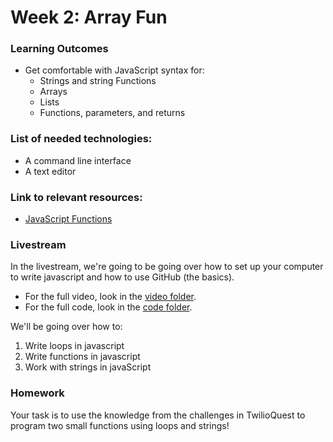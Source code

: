 # Week 2:  Array Fun

### Learning Outcomes
- Get comfortable with JavaScript syntax for:
    - Strings and string Functions
    - Arrays
    - Lists
    - Functions, parameters, and returns

### List of needed technologies:
- A command line interface
- A text editor

### Link to relevant resources:
- [JavaScript Functions](https://developer.mozilla.org/en-US/docs/Web/JavaScript/Guide/Functions)


### Livestream

In the livestream, we're going to be going over how to set up your computer to write javascript and how to use GitHub (the basics).

- For the full video, look in the [video folder](https://github.com/bitprj/Bitcamp-javascript/blob/master/week1/livestream/loom.md).
- For the full code, look in the [code folder](https://github.com/bitprj/Bitcamp-javascript/tree/master/week1/homework/code/solution).

We'll be going over how to:

1. Write loops in javascript
2. Write functions in javascript
3. Work with strings in javaScript


### Homework

Your task is to use the knowledge from the challenges in TwilioQuest to program two small functions using loops and strings!
